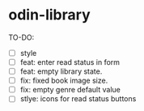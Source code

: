 # odin-library

TO-DO:

- [ ] style
- [ ] feat: enter read status in form
- [ ] feat: empty library state.
- [ ] fix: fixed book image size.
- [ ] fix: empty genre default value
- [ ] stlye: icons for read status buttons

